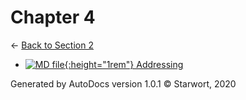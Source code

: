 # Chapter 4

← [Back to Section 2](..)

- [![MD file](https://img.icons8.com/windows/512/4a90e2/regular-document.png){:height="1rem"} Addressing](addressing.html)

Generated by AutoDocs version 1.0.1 © Starwort, 2020

